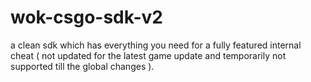 # wok-csgo-sdk-v2
a clean sdk which has everything you need for a fully featured internal cheat ( not updated for the latest game update and temporarily not supported till the global changes ).
